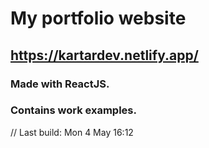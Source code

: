 # My portfolio website

## https://kartardev.netlify.app/

### Made with ReactJS.

### Contains work examples.

// Last build: Mon 4 May 16:12
